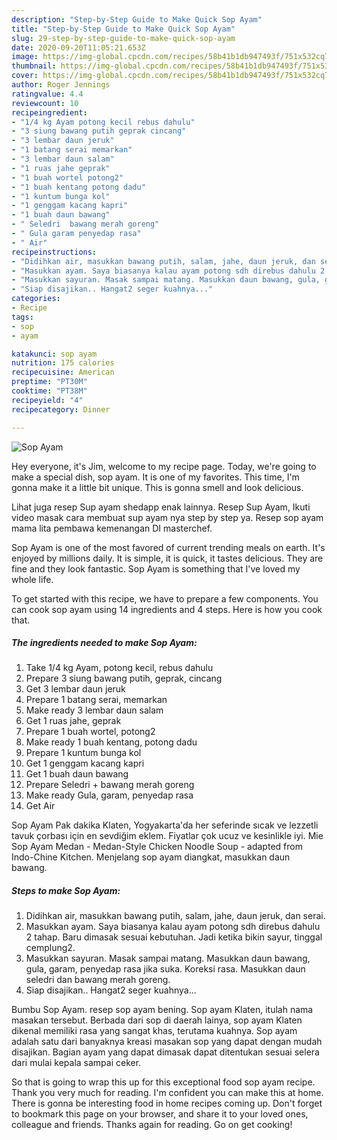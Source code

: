 ```yaml
---
description: "Step-by-Step Guide to Make Quick Sop Ayam"
title: "Step-by-Step Guide to Make Quick Sop Ayam"
slug: 29-step-by-step-guide-to-make-quick-sop-ayam
date: 2020-09-20T11:05:21.653Z
image: https://img-global.cpcdn.com/recipes/58b41b1db947493f/751x532cq70/sop-ayam-foto-resep-utama.jpg
thumbnail: https://img-global.cpcdn.com/recipes/58b41b1db947493f/751x532cq70/sop-ayam-foto-resep-utama.jpg
cover: https://img-global.cpcdn.com/recipes/58b41b1db947493f/751x532cq70/sop-ayam-foto-resep-utama.jpg
author: Roger Jennings
ratingvalue: 4.4
reviewcount: 10
recipeingredient:
- "1/4 kg Ayam potong kecil rebus dahulu"
- "3 siung bawang putih geprak cincang"
- "3 lembar daun jeruk"
- "1 batang serai memarkan"
- "3 lembar daun salam"
- "1 ruas jahe geprak"
- "1 buah wortel potong2"
- "1 buah kentang potong dadu"
- "1 kuntum bunga kol"
- "1 genggam kacang kapri"
- "1 buah daun bawang"
- " Seledri  bawang merah goreng"
- " Gula garam penyedap rasa"
- " Air"
recipeinstructions:
- "Didihkan air, masukkan bawang putih, salam, jahe, daun jeruk, dan serai."
- "Masukkan ayam. Saya biasanya kalau ayam potong sdh direbus dahulu 2 tahap. Baru dimasak sesuai kebutuhan. Jadi ketika bikin sayur, tinggal cemplung2."
- "Masukkan sayuran. Masak sampai matang. Masukkan daun bawang, gula, garam, penyedap rasa jika suka. Koreksi rasa. Masukkan daun seledri dan bawang merah goreng."
- "Siap disajikan.. Hangat2 seger kuahnya..."
categories:
- Recipe
tags:
- sop
- ayam

katakunci: sop ayam 
nutrition: 175 calories
recipecuisine: American
preptime: "PT30M"
cooktime: "PT38M"
recipeyield: "4"
recipecategory: Dinner

---
```



![Sop Ayam](https://img-global.cpcdn.com/recipes/58b41b1db947493f/751x532cq70/sop-ayam-foto-resep-utama.jpg)

Hey everyone, it's Jim, welcome to my recipe page. Today, we're going to make a special dish, sop ayam. It is one of my favorites. This time, I'm gonna make it a little bit unique. This is gonna smell and look delicious.

Lihat juga resep Sup ayam shedapp enak lainnya. Resep Sup Ayam, Ikuti video masak cara membuat sup ayam nya step by step ya. Resep sop ayam mama lita pembawa kemenangan DI masterchef.

Sop Ayam is one of the most favored of current trending meals on earth. It's enjoyed by millions daily. It is simple, it is quick, it tastes delicious. They are fine and they look fantastic. Sop Ayam is something that I've loved my whole life.


To get started with this recipe, we have to prepare a few components. You can cook sop ayam using 14 ingredients and 4 steps. Here is how you cook that.

<!--inarticleads1-->

##### The ingredients needed to make Sop Ayam:

1. Take 1/4 kg Ayam, potong kecil, rebus dahulu
1. Prepare 3 siung bawang putih, geprak, cincang
1. Get 3 lembar daun jeruk
1. Prepare 1 batang serai, memarkan
1. Make ready 3 lembar daun salam
1. Get 1 ruas jahe, geprak
1. Prepare 1 buah wortel, potong2
1. Make ready 1 buah kentang, potong dadu
1. Prepare 1 kuntum bunga kol
1. Get 1 genggam kacang kapri
1. Get 1 buah daun bawang
1. Prepare  Seledri + bawang merah goreng
1. Make ready  Gula, garam, penyedap rasa
1. Get  Air


Sop Ayam Pak dakika Klaten, Yogyakarta&#39;da her seferinde sıcak ve lezzetli tavuk çorbası için en sevdiğim eklem. Fiyatlar çok ucuz ve kesinlikle iyi. Mie Sop Ayam Medan - Medan-Style Chicken Noodle Soup - adapted from Indo-Chine Kitchen. Menjelang sop ayam diangkat, masukkan daun bawang. 

<!--inarticleads2-->

##### Steps to make Sop Ayam:

1. Didihkan air, masukkan bawang putih, salam, jahe, daun jeruk, dan serai.
1. Masukkan ayam. Saya biasanya kalau ayam potong sdh direbus dahulu 2 tahap. Baru dimasak sesuai kebutuhan. Jadi ketika bikin sayur, tinggal cemplung2.
1. Masukkan sayuran. Masak sampai matang. Masukkan daun bawang, gula, garam, penyedap rasa jika suka. Koreksi rasa. Masukkan daun seledri dan bawang merah goreng.
1. Siap disajikan.. Hangat2 seger kuahnya...


Bumbu Sop Ayam. resep sop ayam bening. Sop ayam Klaten, itulah nama masakan tersebut. Berbada dari sop di daerah lainya, sop ayam Klaten dikenal memiliki rasa yang sangat khas, terutama kuahnya. Sop ayam adalah satu dari banyaknya kreasi masakan sop yang dapat dengan mudah disajikan. Bagian ayam yang dapat dimasak dapat ditentukan sesuai selera dari mulai kepala sampai ceker. 

So that is going to wrap this up for this exceptional food sop ayam recipe. Thank you very much for reading. I'm confident you can make this at home. There is gonna be interesting food in home recipes coming up. Don't forget to bookmark this page on your browser, and share it to your loved ones, colleague and friends. Thanks again for reading. Go on get cooking!
